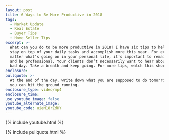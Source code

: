 ```yaml
---
layout: post
title: 6 Ways to Be More Productive in 2018
tags:
  - Market Update
  - Real Estate
  - Buyer Tips
  - Home Seller Tips
excerpt: >-
  What can you do to be more productive in 2018? I have six tips to help you
  stay on top of your daily tasks and accomplish more this year. For example, no
  matter what’s going on in your personal life, it’s important to remain calm
  and be professional. Your clients don’t necessarily want to hear about your
  bad day. Take a breath and keep going. For more tips, watch this short video.
enclosure:
pullquote: >-
  At the end of the day, write down what you are supposed to do tomorrow so that
  you can hit the ground running.
enclosure_type: video/mp4
enclosure_time:
use_youtube_image: false
youtube_alternate_image:
youtube_code: uieM18rZdHY
---
```


{% include youtube.html %}

{% include pullquote.html %}